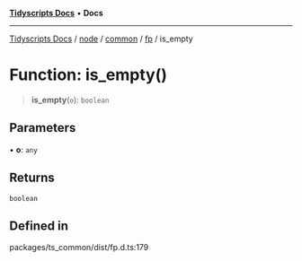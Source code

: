 [**Tidyscripts Docs**](../../../../../../../README.md) • **Docs**

***

[Tidyscripts Docs](../../../../../../../globals.md) / [node](../../../../../README.md) / [common](../../../README.md) / [fp](../README.md) / is\_empty

# Function: is\_empty()

> **is\_empty**(`o`): `boolean`

## Parameters

• **o**: `any`

## Returns

`boolean`

## Defined in

packages/ts\_common/dist/fp.d.ts:179
